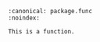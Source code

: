 ```{py:function} func(a: str, b: int) -> package.a.c.ac1
:canonical: package.func
:noindex:

This is a function.

```
